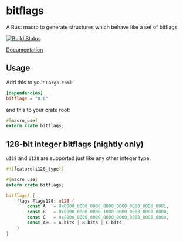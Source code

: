 bitflags
========

A Rust macro to generate structures which behave like a set of bitflags

[![Build Status](https://travis-ci.org/rust-lang-nursery/bitflags.svg?branch=master)](https://travis-ci.org/rust-lang-nursery/bitflags)

[Documentation](https://doc.rust-lang.org/bitflags)

## Usage

Add this to your `Cargo.toml`:

```toml
[dependencies]
bitflags = "0.8"
```

and this to your crate root:

```rust
#[macro_use]
extern crate bitflags;
```

## 128-bit integer bitflags (nightly only)

`u128` and `i128` are supported just like any other integer type.

```rust
#![feature(i128_type)]

#[macro_use]
extern crate bitflags;

bitflags! {
    flags Flags128: u128 {
        const A   = 0x0000_0000_0000_0000_0000_0000_0000_0001,
        const B   = 0x0000_0000_0000_1000_0000_0000_0000_0000,
        const C   = 0x8000_0000_0000_0000_0000_0000_0000_0000,
        const ABC = A.bits | B.bits | C.bits,
    }
}
```
